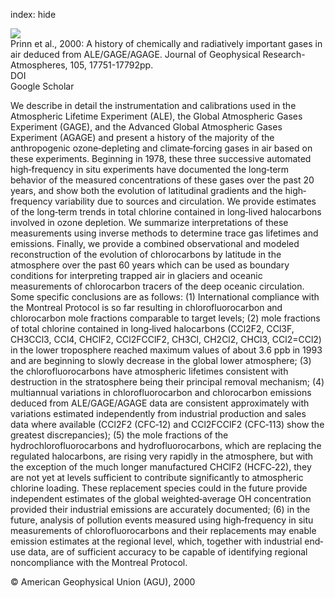 index: hide

<div class="Citation">
    <div class="Citation-thumb CitationThumb-linked"  data-href="https://doi.org/10.1029/2000jd900141">
      <img src="https://static.claimspace.cloud/climate-study-static/refs/thumbs/6/Prinn_et_al_2000-thumb.png" />
    </div>

  <div class="Citation-body">
    <div class="Citation-text">Prinn et al., 2000: A history of chemically and radiatively important gases in air deduced from ALE/GAGE/AGAGE. <span class="Article-journal">Journal of Geophysical Research-Atmospheres, </span><span class="Article-volume">105, </span>17751-17792pp.</div>
    <div class="Citation-links">
      <div class="CitationLink" data-href="https://doi.org/10.1029/2000jd900141">
        <div class="CitationLink-icon CitationLink-Doi"></div>
        <div class="CitationLink-text">DOI</div>
      </div>
      <div class="CitationLink" data-href="https://scholar.google.com/scholar?q=10.1029/2000jd900141">
        <div class="CitationLink-icon CitationLink-Scholar"></div>
        <div class="CitationLink-text">Google Scholar</div>
      </div>
    </div>
  </div>
</div>

We describe in detail the instrumentation and calibrations used in the Atmospheric Lifetime Experiment (ALE), the Global Atmospheric Gases Experiment (GAGE), and the Advanced Global Atmospheric Gases Experiment (AGAGE) and present a history of the majority of the anthropogenic ozone‐depleting and climate‐forcing gases in air based on these experiments. Beginning in 1978, these three successive automated high‐frequency in situ experiments have documented the long‐term behavior of the measured concentrations of these gases over the past 20 years, and show both the evolution of latitudinal gradients and the high‐frequency variability due to sources and circulation. We provide estimates of the long‐term trends in total chlorine contained in long‐lived halocarbons involved in ozone depletion. We summarize interpretations of these measurements using inverse methods to determine trace gas lifetimes and emissions. Finally, we provide a combined observational and modeled reconstruction of the evolution of chlorocarbons by latitude in the atmosphere over the past 60 years which can be used as boundary conditions for interpreting trapped air in glaciers and oceanic measurements of chlorocarbon tracers of the deep oceanic circulation. Some specific conclusions are as follows: (1) International compliance with the Montreal Protocol is so far resulting in chlorofluorocarbon and chlorocarbon mole fractions comparable to target levels; (2) mole fractions of total chlorine contained in long‐lived halocarbons (CCl2F2, CCl3F, CH3CCl3, CCl4, CHClF2, CCl2FCClF2, CH3Cl, CH2Cl2, CHCl3, CCl2=CCl2) in the lower troposphere reached maximum values of about 3.6 ppb in 1993 and are beginning to slowly decrease in the global lower atmosphere; (3) the chlorofluorocarbons have atmospheric lifetimes consistent with destruction in the stratosphere being their principal removal mechanism; (4) multiannual variations in chlorofluorocarbon and chlorocarbon emissions deduced from ALE/GAGE/AGAGE data are consistent approximately with variations estimated independently from industrial production and sales data where available (CCl2F2 (CFC‐12) and CCl2FCClF2 (CFC‐113) show the greatest discrepancies); (5) the mole fractions of the hydrochlorofluorocarbons and hydrofluorocarbons, which are replacing the regulated halocarbons, are rising very rapidly in the atmosphere, but with the exception of the much longer manufactured CHClF2 (HCFC‐22), they are not yet at levels sufficient to contribute significantly to atmospheric chlorine loading. These replacement species could in the future provide independent estimates of the global weighted‐average OH concentration provided their industrial emissions are accurately documented; (6) in the future, analysis of pollution events measured using high‐frequency in situ measurements of chlorofluorocarbons and their replacements may enable emission estimates at the regional level, which, together with industrial end‐use data, are of sufficient accuracy to be capable of identifying regional noncompliance with the Montreal Protocol.

<div class="Citation-copy">
&copy; American Geophysical Union (AGU), 2000
</div>
